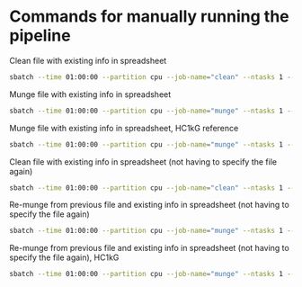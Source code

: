 # Commands for manually running the pipeline

Clean file with existing info in spreadsheet
```bash
sbatch --time 01:00:00 --partition cpu --job-name="clean" --ntasks 1 --cpus-per-task 5 --mem 64G --wrap "Rscript ~/project/genetic_correlations/scripts/cleaning/runStandardCleanAndMunge.R -f '/scratch/prj/gwas_sumstats/original/bmi.giant-ukbb.meta-analysis.combined.23May2018.txt.gz' -c 'BODY14' -o '/scratch/prj/gwas_sumstats/cleaned' --filter.maf 0.001 --filter.info 0.6" --output "BODY14.$(date +%Y%m%d).out.txt"
```

Munge file with existing info in spreadsheet
```bash
sbatch --time 01:00:00 --partition cpu --job-name="munge" --ntasks 1 --cpus-per-task 5 --mem 64G --wrap "Rscript ~/project/genetic_correlations/scripts/cleaning/runStandardCleanAndMunge.R -f '/scratch/prj/gwas_sumstats/original/bmi.giant-ukbb.meta-analysis.combined.23May2018.txt.gz' -c 'BODY14' -r '/scratch/prj/gwas_sumstats/variant_lists/w_hm3.snplist.flaskapp2018' -o '/scratch/prj/gwas_sumstats/munged' --filter.maf 0.01 --filter.info 0.6" --output "BODY14.$(date +%Y%m%d).out.txt"

```

Munge file with existing info in spreadsheet, HC1kG reference
```bash
sbatch --time 01:00:00 --partition cpu --job-name="munge" --ntasks 1 --cpus-per-task 5 --mem 64G --wrap "Rscript ~/project/genetic_correlations/scripts/cleaning/runStandardCleanAndMunge.R -f '/scratch/prj/gwas_sumstats/original/bmi.giant-ukbb.meta-analysis.combined.23May2018.txt.gz' -c 'BODY14' -r '/scratch/prj/gwas_sumstats/variant_lists/hc1kgp3.b38.mix.l2.jz2023.gz' -o '/scratch/prj/gwas_sumstats/munged_hc1kg' --filter.maf 0.01 --filter.info 0.6" --output "BODY14.$(date +%Y%m%d).out.txt"

```

Clean file with existing info in spreadsheet (not having to specify the file again)
```bash
sbatch --time 01:00:00 --partition cpu --job-name="clean" --ntasks 1 --cpus-per-task 5 --mem 64G --wrap "Rscript ~/project/genetic_correlations/scripts/cleaning/runStandardCleanAndMunge.R -c 'BODY14' -o '/scratch/prj/gwas_sumstats/cleaned' --filter.maf 0.001 --filter.info 0.6" --output "BODY14.$(date +%Y%m%d).out.txt"

```

Re-munge from previous file and existing info in spreadsheet (not having to specify the file again)
```bash
sbatch --time 01:00:00 --partition cpu --job-name="munge" --ntasks 1 --cpus-per-task 5 --mem 64G --wrap "Rscript ~/project/genetic_correlations/scripts/cleaning/runStandardCleanAndMunge.R -c 'SMOK10' -r '/scratch/prj/gwas_sumstats/variant_lists/w_hm3.snplist.flaskapp2018' -o '/scratch/prj/gwas_sumstats/munged' --filter.maf 0.01 --filter.info 0.6" --output "SMOK10.$(date +%Y%m%d).out.txt"

```

Re-munge from previous file and existing info in spreadsheet (not having to specify the file again), HC1kG
```bash
sbatch --time 01:00:00 --partition cpu --job-name="munge" --ntasks 1 --cpus-per-task 5 --mem 64G --wrap "Rscript ~/project/genetic_correlations/scripts/cleaning/runStandardCleanAndMunge.R -c 'SMOK10' -r '/scratch/prj/gwas_sumstats/variant_lists/hc1kgp3.b38.mix.l2.jz2023.gz' -o '/scratch/prj/gwas_sumstats/munged_hc1kg' --filter.maf 0.01 --filter.info 0.6" --output "SMOK10.$(date +%Y%m%d).out.txt"

```
